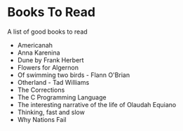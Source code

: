 # Books To Read

A list of good books to read

- Americanah
- Anna Karenina
- Dune by Frank Herbert
- Flowers for Algernon
- Of swimming two birds - Flann O'Brian
- Otherland - Tad Williams
- The Corrections
- The C Programming Language
- The interesting narrative of the life of Olaudah Equiano
- Thinking, fast and slow
- Why Nations Fail